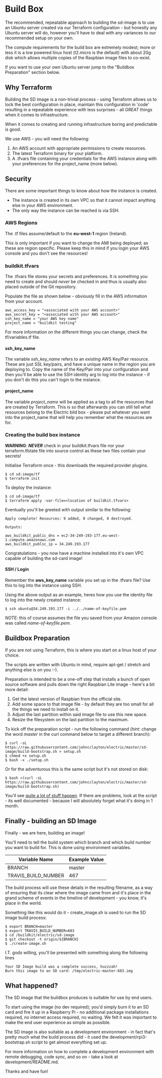# Build Box

The recommended, repeatable approach to building the sd-image is to use an Ubuntu server created via our Terraform configuration - but honestly any Ubuntu server will do, however you'll have to deal with any variances to our recommended setup on your own.

The compute requirements for the build box are extremely modest; more or less it is a low powered linux host (t2.micro is the default) with about 20g disk which allows multiple copies of the Raspbian image files to co-exist.

If you want to use your own Ubuntu server jump to the "Buildbox Preparation" section below.

## Why Terraform

Building the SD image is a non-trivial process - using Terraform allows us to lock the best configuration in place, maintain this configuration in 'code' resulting in a repeatable experience with less surprises - all _GREAT_ things when it comes to infrastructure.

When it comes to creating and running infrastructure boring and predictable is good.

We use AWS - you will need the following:

1. An AWS account with appropriate permissions to create resources.
1. The latest Terraform binary for your platform.
1. A .tfvars file containing your credentials for the AWS instance along with your preferences for the project_name (more below).

## Security

There are some important things to know about how the instance is created.

- The instance is created in its own VPC so that it cannot impact anything else in your AWS environment.
- The only way the instance can be reached is via SSH.

### AWS Regions

The .tf files assume/default to the **eu-west-1** region (Ireland).  

This is only important if you want to change the AMI being deployed; as these are region specific.  Please keep this in mind if you login your AWS console and you don't see the resources!

### buildkit.tfvars

The .tfvars file stores your secrets and preferences.  It is something you need to create and should _never_ be checked in and thus is usually also placed outside of the Git repository.

Populate the file as shown below - obviously fill in the AWS information from your account.

    aws_access_key = "<associated with your AWS account>"
    aws_secret_key = "<associated with your AWS account>"
    ssh_key_name = "your AWS key name"
    project_name = "buildkit testing"

For more information on the different things you can change, check the tf/variables.tf file.

#### ssh_key_name

The variable *ssh_key_name* refers to an _existing_ AWS Key/Pair resource.  These are just SSL key/pairs, and have a unique name in the region you are deploying to.  Copy the name of the Key/Pair into your configuration and then you'll be able to use the SSH identity arg to log into the instance - if you don't do this you can't login to the instance.

#### project_name

The variable *project_name* will be applied as a tag to all the resources that are created by Terraform.  This is so that afterwards you can still tell what resources belong to the Electric bild box - please put whatever you want into the project_name that will help you remember what the resources are for.

### Creating the build box instance

**WARNING**: _**NEVER**_ check in your buildkit.tfvars file nor your terraform.tfstate file into source control as these two files contain your secrets!

Initialise Terraform once - this downloads the required provider plugins.

    $ cd sd-image/tf
    $ terraform init

To deploy the instance:

    $ cd sd-image/tf
    $ terraform apply -var-file=<location of buildkit.tfvars>

Eventually you'll be greeted with output similar to the following:

```
Apply complete! Resources: 9 added, 0 changed, 0 destroyed.                 
                                                                            
Outputs:                                                                    
                                                                            
aws_buildkit_public_dns = ec2-34-249-193-177.eu-west-1.compute.amazonaws.com
aws_buildkit_public_ip = 34.249.193.177                           
```

Congratulations - you now have a machine installed into it's own VPC capable of building the sd-card image!

#### SSH / Login

Remember the **aws_key_name** variable you set up in the .tfvars file?  Use this to log into the instance using SSH.

Using the above output as an example, heres how you use the identity file to log into the newly created instance:

    $ ssh ubuntu@34.249.193.177 -i ../../name-of-keyfile.pem

_NOTE_: this of course assumes the file you saved from your Amazon console was called _name-of-keyfile.pem_.

## Buildbox Preparation

If you are not using Terraform, this is where you start on a linux host of your choice.  

The scripts are written with Ubuntu in mind, require apt-get / stretch and anything else is on you :-).

Preparation is intended to be a one-off step that installs a bunch of open source software and pulls down the right Raspbian Lite image - here's a bit more detail:

1. Get the latest version of Raspbian from the official site.
1. Add some space to that image file - by default they are too small for all the things we need to install on it. 
1. Adjust the last partition within said image file to use this new space.
1. Resize the filesystem on the last partition to the maximum.

To kick off the preparation script - run the following command (_hint_: change the word _master_ in the curl command below to target a different branch):

    $ curl -sL https://raw.githubusercontent.com/johncclayton/electric/master/sd-image/build-bootstrap.sh > setup.sh
    $ chmod +x setup.sh
    $ bash -x ./setup.sh

Or for the adventurous this is the same script but it's not stored on disk:

    $ bash <(curl -sL https://raw.githubusercontent.com/johncclayton/electric/master/sd-image/build-bootstrap.sh)

You'll see [quite a lot of stuff happen](https://google.com&q=understatement).  If there are problems, look at the script - its well documented  - because I will absolutely forget what it's doing in 1 month.

## Finally - building an SD Image

Finally - we are here, building an image!

You'll need to tell the build system which branch and which build number you want to build for.  This is done using environment variables.

| Variable Name | Example Value |
|---------------|----------------|
| BRANCH        | master         |
| TRAVIS_BUILD_NUMBER              | 467               |

The build process will use these details in the resulting filename, as a way of ensuring that its clear where the image came from and it's place in the grand scheme of events in the timeline of development - you know, it's place in the world.

Something like this would do it - create_image.sh is used to run the SD image build process:

    $ export BRANCH=master
    $ export TRAVIS_BUILD_NUMBER=683
    $ cd /buildkit/electric/sd-image
    $ git checkout -t origin/${BRANCH}
    $ ./create-image.sh 

I.T. gods willing, you'll be presented with something along the following lines

    Your SD Image build was a complete success, huzzzah!
    Burn this image to an SD card: /tmp/electric-master-683.img

## What happened?

The SD image that the buildbox produces is suitable for use by end users.  

To start using the image (no dev required); you'd simply burn it to an SD card and fire it up in a Raspberry Pi - no additional package installations required, no internet access required, no waiting.  We felt it was important to make the end user experience as simple as possible.

The SD image is also suitable as a development environment - in fact that's pretty much what the build process did - it used the development/rpi3-bootstrap.sh script to get almost everything set up.

For more information on how to complete a development environment with remote debugging, code sync, and so on - take a look at development/README.md.

Thanks and have fun!
